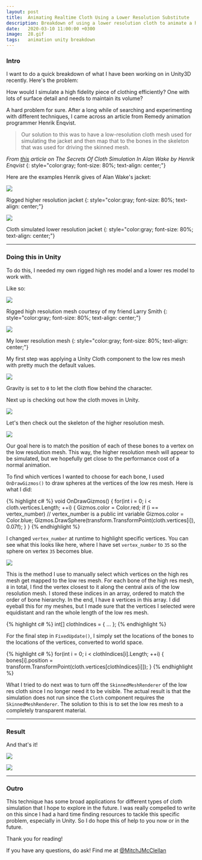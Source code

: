 ```yaml
---
layout: post
title:  Animating Realtime Cloth Using a Lower Resolution Substitute
description: Breakdown of using a lower resolution cloth to animate a higher resolution mesh.
date:   2020-03-10 11:00:00 +0300
image:  28.gif
tags:   animation unity breakdown
---
```


### Intro

I want to do a quick breakdown of what I have been working on in Unity3D recently.
Here's the problem:

How would I simulate a high fidelity piece of clothing efficiently? One with lots of surface detail and needs to maintain its volume?

A hard problem for sure. After a long while of searching and experimenting with different techniques, I came across an article from Remedy animation programmer Henrik Enqvist.

> Our solution to this was to have a low-resolution cloth mesh used for simulating the jacket and then map that to the bones in the skeleton that was used for driving the skinned mesh.

*From [this](https://www.gamasutra.com/view/feature/132771/the_secrets_of_cloth_simulation_in_.php) article on The Secrets Of Cloth Simulation In Alan Wake by Henrik Enqvist*
{: style="color:gray; font-size: 80%; text-align: center;"}

Here are the examples Henrik gives of Alan Wake's jacket:

![](https://www.gamasutra.com/db_area/images/feature/4383/fig03a_cloth_silhouette_02.png)

Rigged higher resolution jacket
{: style="color:gray; font-size: 80%; text-align: center;"}

![](https://www.gamasutra.com/db_area/images/feature/4383/fig03b_cloth_silhouette.png)

Cloth simulated lower resolution jacket
{: style="color:gray; font-size: 80%; text-align: center;"}

---

### Doing this in Unity

To do this, I needed my own rigged high res model and a lower res model to work with.

Like so:

![]({{site.baseurl}}/img/28/highResScarf.png)

Rigged high resolution mesh courtesy of my friend Larry Smith
{: style="color:gray; font-size: 80%; text-align: center;"}

![]({{site.baseurl}}/img/28/lowResScarf.png)

My lower resolution mesh
{: style="color:gray; font-size: 80%; text-align: center;"}

My first step was applying a Unity Cloth component to the low res mesh with pretty much the default values.

![]({{site.baseurl}}/img/28/clothComponent.png)

Gravity is set to `0` to let the cloth flow behind the character.

Next up is checking out how the cloth moves in Unity.

![]({{site.baseurl}}/img/28/lowResAnimated.gif)

Let's then check out the skeleton of the higher resolution mesh.

![]({{site.baseurl}}/img/28/highResScarfBones.png)

Our goal here is to match the position of each of these bones to a vertex on the low resolution mesh.
This way, the higher resolution mesh will appear to be simulated, but we hopefully get close to the performance cost of a normal animation.

To find which vertices I wanted to choose for each bone, I used `OnDrawGizmos()` to draw spheres at the vertices of the low res mesh.
Here is what I did:

{% highlight c# %}
void OnDrawGizmos()
{
    for(int i = 0; i < cloth.vertices.Length; ++i)
    {
        Gizmos.color = Color.red;
        if (i == vertex_number) // vertex_number is a public int variable
            Gizmos.color = Color.blue;
        Gizmos.DrawSphere(transform.TransformPoint(cloth.vertices[i]), 0.07f);
    }
}
{% endhighlight %}

I changed `vertex_number` at runtime to highlight specific vertices.
You can see what this looks like here, where I have set `vertex_number` to `35` so the sphere on vertex `35` becomes blue.

![]({{site.baseurl}}/img/28/lowResClothVertices.png)

This is the method I use to manually select which vertices on the high res mesh get mapped to the low res mesh.
For each bone of the high res mesh, `8` in total, I find the vertex closest to it along the central axis of the low resolution mesh.
I stored these indices in an array, ordered to match the order of bone hierarchy.
In the end, I have `8` vertices in this array. I did eyeball this for my meshes, but I made sure that the vertices I selected were equidistant and ran the whole length of the low res mesh.

{% highlight c# %}
int[] clothIndices = { ... };
{% endhighlight %}

For the final step in `FixedUpdate()`, I simply set the locations of the bones to the locations of the vertices, converted to world space.

{% highlight c# %}
for(int i = 0; i < clothIndices[i].Length; ++i)
{
    bones[i].position = transform.TransformPoint(cloth.vertices[clothIndices[i]]);
}
{% endhighlight %}

What I tried to do next was to turn off the `SkinnedMeshRenderer` of the low res cloth since I no longer need it to be visible.
The actual result is that the simulation does not run since the `Cloth` component requires the `SkinnedMeshRenderer`.
The solution to this is to set the low res mesh to a completely transparent material.

---

### Result

And that's it!

![]({{site.baseurl}}/img/28/highResSimulated.gif)

![]({{site.baseurl}}/img/28/highResSimulatedWireframe.gif)

---

### Outro

This technique has some broad applications for different types of cloth simulation that I hope to explore in the future.
I was really compelled to write on this since I had a hard time finding resources to tackle this specific problem, especially in Unity.
So I do hope this of help to you now or in the future.

Thank you for reading!

If you have any questions, do ask! Find me at [@MitchJMcClellan](https://twitter.com/MitchJMcClellan)
